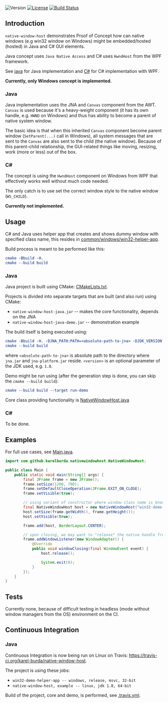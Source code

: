 ![Version](https://img.shields.io/badge/java-0.8.0-green.svg)
[![License](https://img.shields.io/badge/license-MIT_License-green.svg?style=flat)](LICENSE)
[![Build Status](https://travis-ci.org/karel-burda/native-window-embedder.svg?branch=develop)](https://travis-ci.org/karel-burda/native-window-embedder)

## Introduction
`native-window-host` demonstrates Proof of Concept how can native windows (e.g win32 window on Windows) might be embedded/hosted (hosted) in Java and C# GUI elements.

Java concept uses `Java Native Access` and C# uses `HwndHost` from the WPF framework.

See [java](java) for Java implementation and [C#](csharp) for C# implementation with WPF.

**Currently, only Windows concept is implemented.**

### Java
Java implementation uses the JNA and `Canvas` component from the AWT. `Canvas` is used because it's a heavy-weight component (it has its own handle, e.g. `HWND` on Windows) and thus has ability to become a parent of native system window.

The basic idea is that when this inherited `Canvas` component become parent window (`SetParent(...)` call in Windows), all system messages that are sent to the `Canvas` are also sent to the child (the native window). Because of this parent-child relationship, the GUI-related things like moving, resizing, work (more or less) out of the box.

### C#
The concept is using the `HwndHost` component on Windows from WPF that effectively works well without much code needed.

The only catch is to use set the correct window style to the native window (`WS_CHILD`).

**Currently not implemented.**

## Usage
C# and Java uses helper app that creates and shows dummy window with specified class name, this resides in [common/windows/win32-helper-app](common/windows/win32-helper-app).

Build process is meant to be performed like this:
```cmake
cmake -Bbuild -H.
cmake --build build
```

### Java
Java project is built using CMake: [CMakeLists.txt](java/windows/CMakeLists.txt).

Projects is divided into separate targets that are built (and also run) using CMake:
  * `native-window-host-java.jar` -- makes the core functionality, depends on the JNA
  * `native-window-host-java-demo.jar` -- demonstration example

The build itself is being executed using:
```cmake
cmake -Bbuild -H. -DJNA_PATH:PATH=<absolute-path-to-jna> -DJDK_VERSION:STRING=<version>
cmake --build build
```
where `<absolute-path-to-jna>` is absolute path to the directory where `jna.jar` and `jna-platform.jar` reside.
`<version>` is an optional parameter of the JDK used, e.g. `1.8`.

Demo might be run using (after the generation step is done, you can skip the `cmake --build build`):
```cmake
cmake --build build --target run-demo
```

Core class providing functionality is [NativeWindowHost.java](java/windows/source/com/github/karel-burda/native-window-host/NativeWindowHost.java)

### C#
To be done.

## Examples
For full use cases, see [Main.java](java/windows/source/com/github/karel-burda/native-window-host/demo/Main.java).

```java
import com.github.karelburda.nativewindowhost.NativeWindowHost;

public class Main {
    public static void main(String[] args) {
        final JFrame frame = new JFrame();
        frame.setSize(1200, 700);
        frame.setDefaultCloseOperation(JFrame.EXIT_ON_CLOSE);
        frame.setVisible(true);

        // using variant of constructor where window class name is known (the other one is when HWND is known)
        final NativeWindowHost host = new NativeWindowHost("win32-demo-helper-app");
        host.setSize(frame.getWidth(), frame.getHeight());
        host.setVisible(true);

        frame.add(host, BorderLayout.CENTER);

        // upon closing, we may want to "release" the native handle from the embedder
        frame.addWindowListener(new WindowAdapter() {
            @Override
            public void windowClosing(final WindowEvent event) {
                host.release();

                System.exit(0);
            }
        });
    }
}
```

## Tests
Currently none, because of difficult testing in headless (mode without window managers from the OS) environment on the CI.

## Continuous Integration
### Java
Continuous Integration is now being run on Linux on Travis: https://travis-ci.org/karel-burda/native-window-host.

The project is using these jobs:
  * `win32-demo-helper-app -- windows, release, msvc, 32-bit`
  * `native-window-host, example -- linux, jdk 1.8, 64-bit`

Build of the project, core and demo, is performed, see [.travis.yml](.travis.yml).
